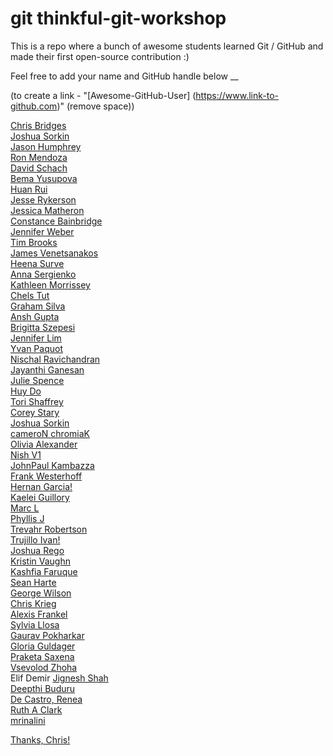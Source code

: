# git thinkful-git-workshop
This is a repo where a bunch of awesome students learned Git / GitHub and made their first open-source contribution :)

Feel free to add your name and GitHub handle below
__

(to create a link - "[Awesome-GitHub-User] (https://www.link-to-github.com)" (remove space))

[Chris Bridges](https://github.com/chrisbridges)<br/>
[Joshua Sorkin](https://github.com/cameron-chromiak)<br/>
[Jason Humphrey](https://github.com/greenpioneer)<br/>
[Ron Mendoza](https://github.com/codingendeavor)<br/>
[David Schach](https://github.com/dschach)<br/>
[Bema Yusupova](https://github.com/ayusupova)<br/>
[Huan Rui](https://github.com/huanrui001)<br/>
[Jesse Rykerson](https://github.com/Jryke)<br>
[Jessica Matheron](https://github.com/JessicaMatheron)<br/>
[Constance Bainbridge](https://github.com/conbainbridge)<br/>
[Jennifer Weber](https://github.com/becomingajunior)<br/>
[Tim Brooks](https://github.com/timryanb)<br/>
[James Venetsanakos](https://github.com/jvenetTimeTrade)<br/>
[Heena Surve](https://github.com/heenasurve)<br>
[Anna Sergienko](https://github.com/asergienk)<br>
[Kathleen Morrissey](https://github.com/kentmssy)<br/>
[Chels Tut](https://github.com/chelstut)<br/>
[Graham Silva](https://github.com/grsilva1996)<br/>
[Ansh Gupta](https://github.com/anshgupta2000)<br/>
[Brigitta Szepesi](https://github.com/brigittasz11)<br/>
[Jennifer Lim](https://github.com/emptybones)<br/>
[Yvan Paquot](https://github.com/percevaus)<br/>
[Nischal Ravichandran](https://github.com/nischalravichandran)<br/>
[Jayanthi Ganesan](https://github.com/Jaygthi)<br/>
[Julie Spence](https://github.com/enrtopy69)<br/>
[Huy Do](https://github.com/HuydDo)<br/>
[Tori Shaffrey](https://github.com/torishaffrey)<br/>
[Corey Stary](https://github.com/coreystary)<br/>
[Joshua Sorkin](https://github.com/joshuasorkin)<br/>
[cameroN chromiaK](https://github.com/cameron-chromiak)<br/>
[Olivia Alexander](https://github.com/oliviaca1027)<br/>
[Nish V1](https://github.com/joblesspeople2222)<br/>
[JohnPaul Kambazza](https://github.com/jkamby)<br/>
[Frank Westerhoff](https://github.com/westerhofffl)<br>
[Hernan Garcia!](https://github.com/hagarciag)<br/>
[Kaelei Guillory](https://github.com/kaelguillory)<br/>
[Marc L](https://github.com/mjlacroix2/thinkful-git-workshop)<br/>
[Phyllis J](https://github.com/pdjones70)<br/>
[Trevahr Robertson](https://github.com/Trev-Robertson)<br/>
[Trujillo Ivan!](https://github.com/ivanchitous)<br/>
[Joshua Rego](https://github.com/jdrego)<br/>
[Kristin Vaughn](https://github.com/knvaughn)<br>
[Kashfia Faruque](https://github.com/Kashfia18)<br/>
[Sean Harte](https://github.com/Hartecode)<br/>
[George Wilson](https://github.com/GeorgeWilson3)<br/>
[Chris Krieg](http://github.com/chriskrieg95)<br/>
[Alexis Frankel](https://www.github.com/freepizzaparty)<br/>
[Sylvia Llosa](https://github.com/Masheenist)<br/>
[Gaurav Pokharkar](https://github.com/gpokhark)<br/>
[Gloria Guldager](https://www.github.com/gloguldager)<br/>
[Praketa Saxena](https://github.com/kethsaxena)<br/>
[Vsevolod Zhoha](https://github.com/ZhohaVs/)<br/>
Elif Demir
[Jignesh Shah](https://www.thinkful.com/jigsmshah/)<br/>
[Deepthi Buduru](https://www.github.com/deepbud)<br/>
[De Castro, Renea](https://github.com/reneadc96)<br/>
[Ruth A Clark](https://github.com/ruthyclark)<br/>
[mrinalini](https://github.com/Mrinalini1390)<br/>

[Thanks, Chris!](https://www.thinkful.com/join/sign-up/)<br/>
